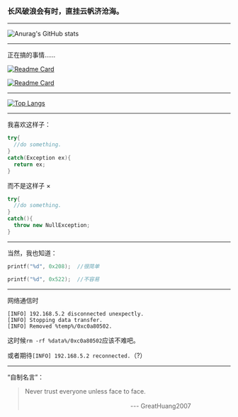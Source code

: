 ### 长风破浪会有时，直挂云帆济沧海。

---

![Anurag's GitHub stats](https://github-readme-stats.vercel.app/api?username=GreatHuang2007&show_icons=true&theme=vue&locale=cn)

---

正在搞的事情……

[![Readme Card](https://github-readme-stats.vercel.app/api/pin/?username=MarchStudio&repo=OGFrp)](https://github.com/MarchStudio/OGFrp)

[![Readme Card](https://github-readme-stats.vercel.app/api/pin/?username=MarchStudio&repo=GHSplasher)](https://github.com/MarchStudio/GHSplasher)

---

[![Top Langs](https://github-readme-stats.vercel.app/api/top-langs/?username=GreatHuang2007&locale=cn)](https://github.com/GreatHuang2007)

---

我喜欢这样子：
``` csharp
try{
  //do something.
}
catch(Exception ex){
  return ex;
}
```
而不是这样子 ×
``` csharp
try{
  //do something.
}
catch(){
  throw new NullException;
}
```

---

当然，我也知道：
``` cpp
printf("%d", 0x208);  //很简单
```
``` cpp
printf("%d", 0x522);  //不容易
```

---

网络通信时
```
[INFO] 192.168.5.2 disconnected unexpectly.
[INFO] Stopping data transfer.
[INFO] Removed %temp%/0xc0a80502.
```
这时候`rm -rf %data%/0xc0a80502`应该不难吧。

或者期待`[INFO] 192.168.5.2 reconnected.`（?）

---

“自制名言”：

> Never trust everyone unless face to face.
> 
> 　　　　　　　　　　　　　　　　　--- GreatHuang2007
